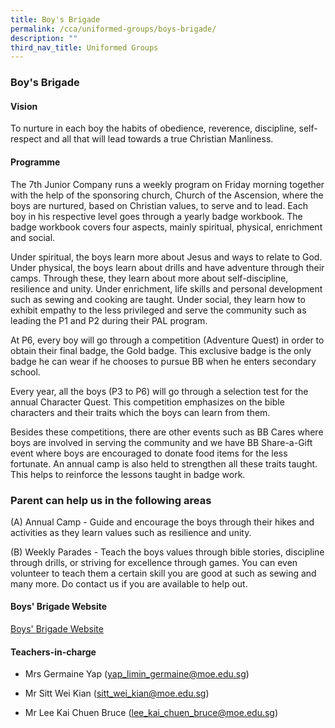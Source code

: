 ```yaml
---
title: Boy's Brigade
permalink: /cca/uniformed-groups/boys-brigade/
description: ""
third_nav_title: Uniformed Groups
---
```

### Boy's Brigade

#### Vision

To nurture in each boy the habits of obedience, reverence, discipline, self-respect and all that will lead towards a true Christian Manliness.

#### Programme

The 7th Junior Company runs a weekly program on Friday morning together with the help of the sponsoring church, Church of the Ascension, where the boys are nurtured, based on Christian values, to serve and to lead. Each boy in his respective level goes through a yearly badge workbook. The badge workbook covers four aspects, mainly spiritual, physical, enrichment and social.

Under spiritual, the boys learn more about Jesus and ways to relate to God. Under physical, the boys learn about drills and have adventure through their camps. Through these, they learn about more about self-discipline, resilience and unity. Under enrichment, life skills and personal development such as sewing and cooking are taught. Under social, they learn how to exhibit empathy to the less privileged and serve the community such as leading the P1 and P2 during their PAL program.

At P6, every boy will go through a competition (Adventure Quest) in order to obtain their final badge, the Gold badge. This exclusive badge is the only badge he can wear if he chooses to pursue BB when he enters secondary school.

Every year, all the boys (P3 to P6) will go through a selection test for the annual Character Quest. This competition emphasizes on the bible characters and their traits which the boys can learn from them.

Besides these competitions, there are other events such as BB Cares where boys are involved in serving the community and we have BB Share-a-Gift event where boys are encouraged to donate food items for the less fortunate. An annual camp is also held to strengthen all these traits taught. This helps to reinforce the lessons taught in badge work.

### Parent can help us in the following areas

(A) Annual Camp - Guide and encourage the boys through their hikes and activities as they learn values such as resilience and unity.

(B) Weekly Parades - Teach the boys values through bible stories, discipline through drills, or striving for excellence through games. You can even volunteer to teach them a certain skill you are good at such as sewing and many more. Do contact us if you are available to help out.

#### Boys' Brigade Website

[Boys' Brigade Website](https://sites.google.com/a/saintandrewsjunior.moe.edu.sg/sajs-7j-boys-brigade/home)

#### Teachers-in-charge

*   Mrs Germaine Yap (yap_limin_germaine@moe.edu.sg)  
    
*   Mr Sitt Wei Kian (sitt_wei_kian@moe.edu.sg)  
    
*   Mr Lee Kai Chuen Bruce (lee_kai_chuen_bruce@moe.edu.sg)